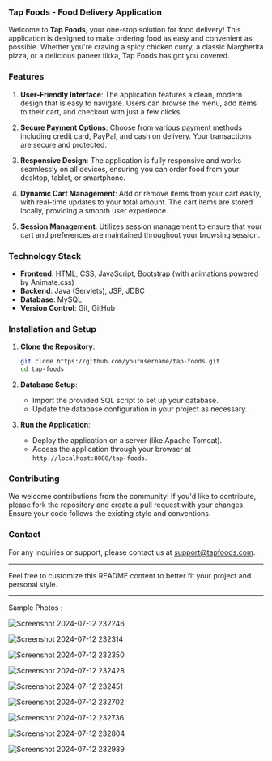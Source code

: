 ### Tap Foods - Food Delivery Application

Welcome to **Tap Foods**, your one-stop solution for food delivery! This application is designed to make ordering food as easy and convenient as possible. Whether you're craving a spicy chicken curry, a classic Margherita pizza, or a delicious paneer tikka, Tap Foods has got you covered. 

### Features

1. **User-Friendly Interface**: The application features a clean, modern design that is easy to navigate. Users can browse the menu, add items to their cart, and checkout with just a few clicks.

2. **Secure Payment Options**: Choose from various payment methods including credit card, PayPal, and cash on delivery. Your transactions are secure and protected.

3. **Responsive Design**: The application is fully responsive and works seamlessly on all devices, ensuring you can order food from your desktop, tablet, or smartphone.

4. **Dynamic Cart Management**: Add or remove items from your cart easily, with real-time updates to your total amount. The cart items are stored locally, providing a smooth user experience.

5. **Session Management**: Utilizes session management to ensure that your cart and preferences are maintained throughout your browsing session.

### Technology Stack

- **Frontend**: HTML, CSS, JavaScript, Bootstrap (with animations powered by Animate.css)
- **Backend**: Java (Servlets), JSP, JDBC
- **Database**: MySQL
- **Version Control**: Git, GitHub

### Installation and Setup

1. **Clone the Repository**: 
   ```bash
   git clone https://github.com/yourusername/tap-foods.git
   cd tap-foods
   ```

2. **Database Setup**:
   - Import the provided SQL script to set up your database.
   - Update the database configuration in your project as necessary.

3. **Run the Application**:
   - Deploy the application on a server (like Apache Tomcat).
   - Access the application through your browser at `http://localhost:8080/tap-foods`.

### Contributing

We welcome contributions from the community! If you'd like to contribute, please fork the repository and create a pull request with your changes. Ensure your code follows the existing style and conventions.

### Contact

For any inquiries or support, please contact us at support@tapfoods.com.

---

Feel free to customize this README content to better fit your project and personal style.

---

Sample Photos :

![Screenshot 2024-07-12 232246](https://github.com/user-attachments/assets/1e3a1e9d-ffcd-44f1-aa01-7a8b961c8cba)

![Screenshot 2024-07-12 232314](https://github.com/user-attachments/assets/79bc29e6-7736-4ec5-ac70-e46bcc7cf1db)

![Screenshot 2024-07-12 232350](https://github.com/user-attachments/assets/29e9adb4-caed-4bb7-8170-6b67ce3da5c9)

![Screenshot 2024-07-12 232428](https://github.com/user-attachments/assets/ff29c3c5-90c2-455a-a9aa-1db9fca42e23)

![Screenshot 2024-07-12 232451](https://github.com/user-attachments/assets/8edce918-2f70-4788-9c31-49e498ef3433)

![Screenshot 2024-07-12 232702](https://github.com/user-attachments/assets/311ce43e-29bd-4010-b85f-0571414344c8)

![Screenshot 2024-07-12 232736](https://github.com/user-attachments/assets/4b21661a-a478-42f3-81df-edca011ffcdb)

![Screenshot 2024-07-12 232804](https://github.com/user-attachments/assets/e91155a2-a592-4fdc-87d1-cf73b59878ce)

![Screenshot 2024-07-12 232939](https://github.com/user-attachments/assets/de0b6e6f-599d-481b-8397-dc2df2440fe7)


